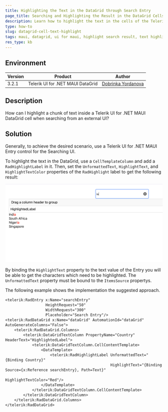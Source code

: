 ```yaml
---
title: Highlighting the Text in the DataGrid through Search Entry
page_title: Searching and Highlighting the Result in the DataGrid Cells - .NET MAUI Knowledge Base
description: Learn how to highlight the text in the cells of the Telerik UI for .NET MAUI DataGrid component through the Search entry when searching from an external UI.
type: how-to
slug: datagrid-cell-text-highlight
tags: maui, datagrid, ui for maui, highlight search result, text highlight
res_type: kb
---
```


## Environment

| Version | Product | Author | 
| --- | --- | ---- | 
| 3.2.1 | Telerik UI for .NET MAUI DataGrid | [Dobrinka Yordanova](https://www.telerik.com/blogs/author/dobrinka-yordanova)| 

## Description

How can I highlight a chunk of text inside a Telerik UI for .NET MAUI DataGrid cell when searching from an external UI?

## Solution

Generally, to achieve the desired scenario, use a Telerik UI for .NET MAUI Entry control for the Searching UI.

To highlight the text in the DataGrid, use a `CellTemplateColumn` and add a `RadHighlightLabel` in it. Then, set the `UnformattedText`, `HighlightText`, and `HighlightTextColor` properties of the `RadHighlight` label to get the following result:

![.NET MAUI DataGrid Highlighted Text](images/highlightedtext.png)

By binding the `HighlightText` property to the text value of the Entry you will be able to get the characters which need to be highlighted. The `UnformattedText` property must be bound to the `ItemsSource` propertys.

The following example shows the implementation the suggested approach.

```XAML
<telerik:RadEntry x:Name="searchEntry"
				  HeightRequest="50"
				  WidthRequest="300"
				  Placeholder="Search Entry"/>
<telerik:RadDataGrid x:Name="dataGrid" AutomationId="dataGrid" AutoGenerateColumns="False">
	<telerik:RadDataGrid.Columns>
		<telerik:DataGridTextColumn PropertyName="Country" HeaderText="HighlightedLabel">
			<telerik:DataGridTextColumn.CellContentTemplate>
				<DataTemplate>
					<telerik:RadHighlightLabel UnformattedText="{Binding Country}"
											   HighlightText="{Binding Source={x:Reference searchEntry}, Path=Text}"
											   HighlightTextColor="Red"/>
				</DataTemplate>
			</telerik:DataGridTextColumn.CellContentTemplate>
		</telerik:DataGridTextColumn>
	</telerik:RadDataGrid.Columns>
</telerik:RadDataGrid>
```
